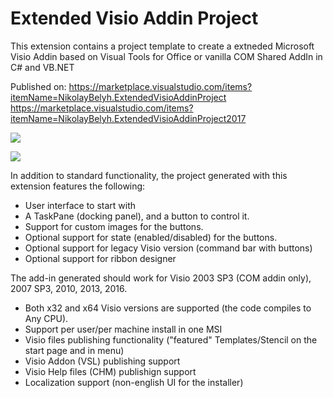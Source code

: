 # Extended Visio Addin Project

This extension contains a project template to create a extneded 
Microsoft Visio Addin based on Visual Tools for Office or vanilla COM Shared AddIn in C# and VB.NET 

Published on:
https://marketplace.visualstudio.com/items?itemName=NikolayBelyh.ExtendedVisioAddinProject
https://marketplace.visualstudio.com/items?itemName=NikolayBelyh.ExtendedVisioAddinProject2017

![](https://nikolaybelyh.gallerycdn.vsassets.io/extensions/nikolaybelyh/extendedvisioaddinproject/1.0.9/1510402210077/200050/1/06-02-2016%2019-00-05.png)

![](https://nikolaybelyh.gallerycdn.vsassets.io/extensions/nikolaybelyh/extendedvisioaddinproject/1.0.9/1510402210077/200051/1/06-02-2016%2019-03-25.png)

In addition to standard functionality, the project generated with this extension features the following:

- User interface to start with
- A TaskPane (docking panel), and a button to control it.
- Support for custom images for the buttons.
- Optional support for state (enabled/disabled) for the buttons.
- Optional support for legacy Visio version (command bar with buttons)
- Optional support for ribbon designer

The add-in generated should work for Visio 2003 SP3 (COM addin only), 2007 SP3, 2010, 2013, 2016.

- Both x32 and x64 Visio versions are supported (the code compiles to Any CPU).
- Support per user/per machine install in one MSI
- Visio files publishing functionality ("featured" Templates/Stencil on the start page and in menu)
- Visio Addon (VSL) publishing support
- Visio Help files (CHM) publishign support
- Localization support (non-english UI for the installer)
